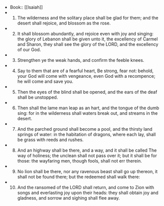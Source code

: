 - Book:: [[Isaiah]]
- 1. The wilderness and the solitary place shall be glad for them; and the desert shall rejoice, and blossom as the rose.
- 2. It shall blossom abundantly, and rejoice even with joy and singing: the glory of Lebanon shall be given unto it, the excellency of Carmel and Sharon, they shall see the glory of the LORD, and the excellency of our God.
- 3. Strengthen ye the weak hands, and confirm the feeble knees.
- 4. Say to them that are of a fearful heart, Be strong, fear not: behold, your God will come with vengeance, even God with a recompence; he will come and save you.
- 5. Then the eyes of the blind shall be opened, and the ears of the deaf shall be unstopped.
- 6. Then shall the lame man leap as an hart, and the tongue of the dumb sing: for in the wilderness shall waters break out, and streams in the desert.
- 7. And the parched ground shall become a pool, and the thirsty land springs of water: in the habitation of dragons, where each lay, shall be grass with reeds and rushes.
- 8. And an highway shall be there, and a way, and it shall be called The way of holiness; the unclean shall not pass over it; but it shall be for those: the wayfaring men, though fools, shall not err therein.
- 9. No lion shall be there, nor any ravenous beast shall go up thereon, it shall not be found there; but the redeemed shall walk there:
- 10. And the ransomed of the LORD shall return, and come to Zion with songs and everlasting joy upon their heads: they shall obtain joy and gladness, and sorrow and sighing shall flee away.
